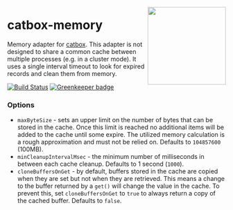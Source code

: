 <a href="http://hapijs.com"><img src="https://raw.githubusercontent.com/hapijs/assets/master/images/family.png" width="180px" align="right" /></a>

# catbox-memory

Memory adapter for [catbox](https://github.com/hapijs/catbox).
This adapter is not designed to share a common cache between multiple processes (e.g. in a cluster
mode). It uses a single interval timeout to look for expired records and clean them from memory.

[![Build Status](https://api.travis-ci.org/hapijs/catbox-memory.svg)](https://travis-ci.org/hapijs/catbox-memory) [![Greenkeeper badge](https://badges.greenkeeper.io/hapijs/catbox-memory.svg)](https://greenkeeper.io/)

### Options

- `maxByteSize` - sets an upper limit on the number of bytes that can be stored in the
  cache. Once this limit is reached no additional items will be added to the cache
  until some expire. The utilized memory calculation is a rough approximation and must
  not be relied on. Defaults to `104857600` (100MB).
- `minCleanupIntervalMsec` - the minimum number of milliseconds in between each cache cleanup.
  Defaults to 1 second (`1000`).
- `cloneBuffersOnGet` - by default, buffers stored in the cache are copied when they are set but
  not when they are retrieved. This means a change to the buffer returned by a `get()` will change
  the value in the cache. To prevent this, set `cloneBuffersOnGet` to  `true` to always return a
  copy of the cached buffer. Defaults to `false`.
